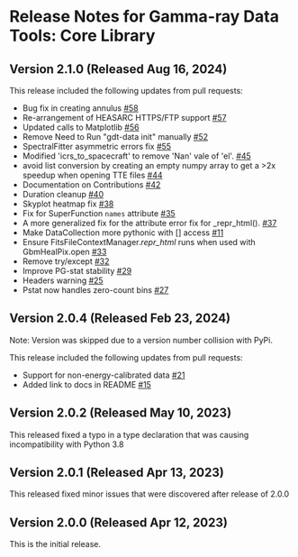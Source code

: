 # Release Notes for Gamma-ray Data Tools: Core Library
## Version 2.1.0 (Released Aug 16, 2024)  

This release included the following updates from pull requests:  

- Bug fix in creating annulus [#58](https://github.com/USRA-STI/gdt-core/pull/58)
- Re-arrangement of HEASARC HTTPS/FTP support [#57](https://github.com/USRA-STI/gdt-core/pull/57)
- Updated calls to Matplotlib [#56](https://github.com/USRA-STI/gdt-core/pull/56)
- Remove Need to Run "gdt-data init" manually [#52](https://github.com/USRA-STI/gdt-core/pull/52)
- SpectralFitter asymmetric errors fix [#55](https://github.com/USRA-STI/gdt-core/pull/55)
- Modified 'icrs_to_spacecraft' to remove 'Nan' vale of 'el'. [#45](https://github.com/USRA-STI/gdt-core/pull/45) 
- avoid list conversion by creating an empty numpy array to get a >2x speedup when opening TTE files [#44](https://github.com/USRA-STI/gdt-core/pull/44)
- Documentation on Contributions [#42](https://github.com/USRA-STI/gdt-core/pull/42)
- Duration cleanup [#40](https://github.com/USRA-STI/gdt-core/pull/40)
- Skyplot heatmap fix [#38](https://github.com/USRA-STI/gdt-core/pull/38)
- Fix for SuperFunction `names` attribute [#35](https://github.com/USRA-STI/gdt-core/pull/35)
- A more generalized fix for the attribute error fix for _repr_html(). [#37](https://github.com/USRA-STI/gdt-core/pull/37)
- Make DataCollection more pythonic with [] access [#11](https://github.com/USRA-STI/gdt-core/pull/11)
- Ensure FitsFileContextManager._repr_html_ runs when used with GbmHealPix.open [#33](https://github.com/USRA-STI/gdt-core/pull/33)
- Remove try/except [#32](https://github.com/USRA-STI/gdt-core/pull/32)
- Improve PG-stat stability [#29](https://github.com/USRA-STI/gdt-core/pull/29)
- Headers warning [#25](https://github.com/USRA-STI/gdt-core/pull/25)
- Pstat now handles zero-count bins [#27](https://github.com/USRA-STI/gdt-core/pull/27)  

## Version 2.0.4 (Released Feb 23, 2024)  
Note: Version was skipped due to a version number collision with PyPi.

This release included the following updates from pull requests:  

- Support for non-energy-calibrated data [#21](https://github.com/USRA-STI/gdt-core/pull/21)
- Added link to docs in README [#15](https://github.com/USRA-STI/gdt-core/pull/15)

## Version 2.0.2 (Released May 10, 2023)

This released fixed a typo in a type declaration that was causing incompatibility with Python 3.8


## Version 2.0.1 (Released Apr 13, 2023)

This released fixed minor issues that were discovered after release of 2.0.0

## Version 2.0.0 (Released Apr 12, 2023)

This is the initial release.
